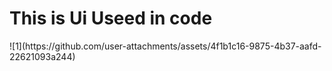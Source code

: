 <h1>This is Ui Useed in code</h1>
![1](https://github.com/user-attachments/assets/4f1b1c16-9875-4b37-aafd-22621093a244)

